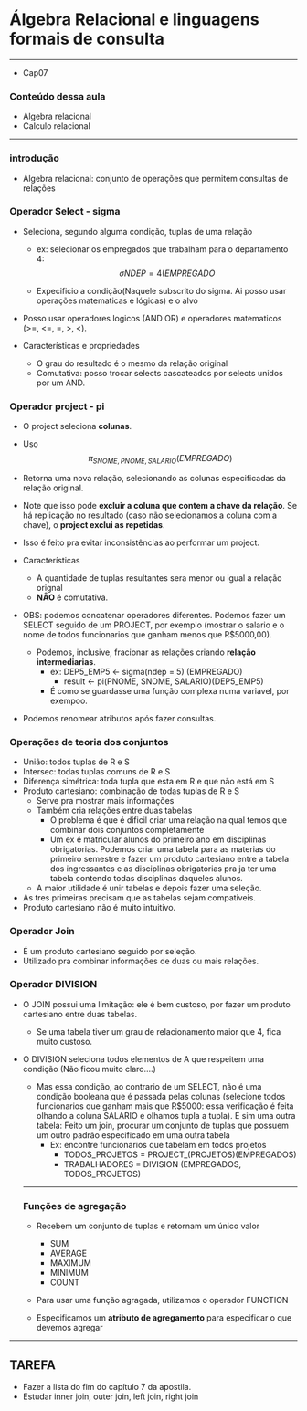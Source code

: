 # Álgebra Relacional e linguagens formais de consulta 

***

* Cap07

### Conteúdo dessa aula

* Algebra relacional
* Calculo relacional

***

### introdução

* Álgebra relacional: conjunto de operações que permitem consultas de relações

### Operador Select - sigma

* Seleciona, segundo alguma condição, tuplas de uma relação

  * ex: selecionar os empregados que trabalham para o departamento 4: 
    $$
    \sigma{NDEP=4}(EMPREGADO
    $$

  * Expecificio a condição(Naquele subscrito do sigma. Ai posso usar operações matematicas  e lógicas) e o alvo

* Posso usar operadores logicos (AND OR) e operadores matematicos (>=, <=, =, >, <).

* Características e propriedades
  * O grau do resultado é o mesmo da relação original
  * Comutativa: posso trocar selects cascateados por selects unidos por um AND.

### Operador project - pi

* O project seleciona **colunas**.

* Uso
  $$
  \pi_{SNOME, PNOME, SALARIO}(EMPREGADO)
  $$

* Retorna uma nova relação, selecionando as colunas especificadas da relação original.
* Note que isso pode **excluir a coluna que contem a chave da relação**. Se há replicação no resultado (caso não selecionamos a coluna com a chave), o **project exclui as repetidas**. 
  
* Isso é feito pra evitar inconsistências ao performar um project.
  
* Características
  * A quantidade de tuplas resultantes sera menor ou igual a relação orignal
  * **NÂO** é comutativa.

* OBS: podemos concatenar operadores diferentes. Podemos fazer um SELECT seguido de um PROJECT, por exemplo (mostrar o salario e o nome de todos funcionarios que ganham menos que R$5000,00).
  * Podemos, inclusive, fracionar as relações criando **relação intermediarias**.
    * ex: DEP5_EMP5 <- sigma(ndep = 5) (EMPREGADO)
      * result <- pi(PNOME, SNOME, SALARIO)(DEP5_EMP5)
    * É como se guardasse uma função complexa numa variavel, por exempoo.
* Podemos renomear atributos após fazer consultas.

### Operações de teoria dos conjuntos

* União: todos tuplas de R e S
* Intersec: todas tuplas comuns de R e S
* Diferença simétrica: toda tupla que esta em R e que não está em S
* Produto cartesiano: combinação de todas tuplas de R e S
  * Serve pra mostrar mais informações
  * Também cria relações entre duas tabelas
    * O problema é que é dificil criar uma relação na qual temos que combinar dois conjuntos completamente
    * Um ex é matricular alunos do primeiro ano em disciplinas obrigatorias. Podemos criar uma tabela para as materias do primeiro semestre e fazer um produto cartesiano entre a tabela dos ingressantes e as disciplinas obrigatorias pra ja ter uma tabela contendo todas disciplinas daqueles alunos.
  * A maior utilidade é unir tabelas  e depois fazer uma seleção.
* As tres primeiras precisam que as tabelas sejam compativeis.
* Produto cartesiano não é muito intuitivo.

### Operador Join

* É um produto cartesiano seguido por seleção.
* Utilizado pra combinar informações de duas ou mais relações.

### Operador DIVISION

* O JOIN possui uma limitação: ele é bem custoso, por fazer um produto cartesiano entre duas tabelas.
  * Se uma tabela tiver um grau de relacionamento maior que 4, fica muito custoso.

* O DIVISION seleciona todos elementos de A que respeitem uma condição (Não ficou muito claro....)

  * Mas essa condição, ao contrario de um SELECT, não é uma condição booleana que é passada pelas colunas (selecione todos funcionarios que ganham mais que R$5000: essa verificação é feita olhando a coluna SALARIO e olhamos tupla a tupla). E sim uma outra tabela: Feito um join, procurar um conjunto de tuplas que possuem um outro padrão especificado em uma outra tabela
    * Ex: encontre funcionarios que tabelam em todos projetos
      * TODOS_PROJETOS = PROJECT_(PROJETOS)(EMPREGADOS)
      * TRABALHADORES = DIVISION (EMPREGADOS, TODOS_PROJETOS)

  ***

  ### Funções de agregação

  * Recebem um conjunto de tuplas e retornam um único valor

    * SUM
    * AVERAGE
    * MAXIMUM
    * MINIMUM
    * COUNT

  * Para usar uma função agragada, utilizamos o operador FUNCTION

  * Especificamos um **atributo de agregamento** para especificar o que devemos agregar

    



***

## TAREFA

* Fazer a lista do fim do capítulo 7 da apostila.
* Estudar inner join, outer join, left join, right join